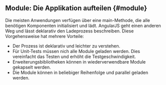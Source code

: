 Module: Die Applikation aufteilen {#module}
-------------------------------------------

Die meisten Anwendungen verfügen über eine main-Methode, die alle benötigen Komponenten initialisiert und lädt. AngularJS geht einen anderen Weg und lässt deklarativ den Ladeprozess beschreiben. Diese Vorgehensweise hat mehrere Vorteile:

* Der Prozess ist deklarativ und leichter zu verstehen.
* Für Unit-Tests müssen nich alle Module geladen werden. Dies vereinfacht das Testen und erhöht die Testgeschwindigkeit.
* Erweiterungsbibliotheken können in wiederverwendbare Module gekapselt werden.
* Die Module können in beliebiger Reihenfolge und parallel geladen werden.


